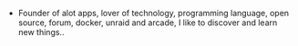 - Founder of alot apps, lover of technology, programming language, open source, forum, docker, unraid and arcade, I like to discover and learn new things..
  <br>














































































































































































































































































































































